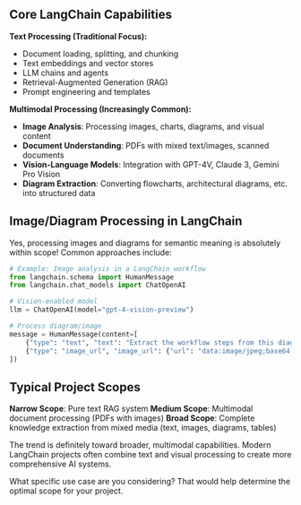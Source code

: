 ## Core LangChain Capabilities

**Text Processing (Traditional Focus):**
- Document loading, splitting, and chunking
- Text embeddings and vector stores
- LLM chains and agents
- Retrieval-Augmented Generation (RAG)
- Prompt engineering and templates

**Multimodal Processing (Increasingly Common):**
- **Image Analysis**: Processing images, charts, diagrams, and visual content
- **Document Understanding**: PDFs with mixed text/images, scanned documents
- **Vision-Language Models**: Integration with GPT-4V, Claude 3, Gemini Pro Vision
- **Diagram Extraction**: Converting flowcharts, architectural diagrams, etc. into structured data

## Image/Diagram Processing in LangChain

Yes, processing images and diagrams for semantic meaning is absolutely within scope! Common approaches include:

```python
# Example: Image analysis in a LangChain workflow
from langchain.schema import HumanMessage
from langchain.chat_models import ChatOpenAI

# Vision-enabled model
llm = ChatOpenAI(model="gpt-4-vision-preview")

# Process diagram/image
message = HumanMessage(content=[
    {"type": "text", "text": "Extract the workflow steps from this diagram"},
    {"type": "image_url", "image_url": {"url": "data:image/jpeg;base64,..."}}
])
```

## Typical Project Scopes

**Narrow Scope**: Pure text RAG system
**Medium Scope**: Multimodal document processing (PDFs with images)
**Broad Scope**: Complete knowledge extraction from mixed media (text, images, diagrams, tables)

The trend is definitely toward broader, multimodal capabilities. Modern LangChain projects often combine text and visual processing to create more comprehensive AI systems.

What specific use case are you considering? That would help determine the optimal scope for your project.